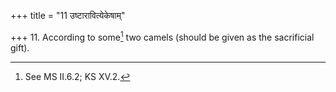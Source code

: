 +++
title = "11 उष्टारावित्येकेषाम्"

+++
11. According to some[^1] two camels (should be given as the sacrificial gift).


[^1]: See MS II.6.2; KS XV.2. 
